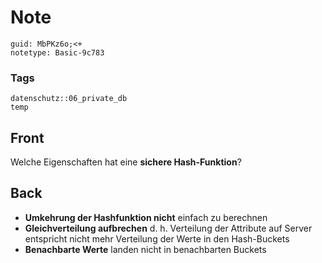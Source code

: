 # Note
```
guid: MbPKz6o;<+
notetype: Basic-9c783
```

### Tags
```
datenschutz::06_private_db
temp
```

## Front
Welche Eigenschaften hat eine <b>sichere Hash-Funktion</b>?

## Back
<ul>
  <li><b>Umkehrung der Hashfunktion nicht</b> einfach zu berechnen
  <li><b>Gleichverteilung aufbrechen</b> d. h. Verteilung der
  Attribute auf Server entspricht nicht mehr Verteilung der Werte
  in den Hash-Buckets
  <li><b>Benachbarte Werte</b> landen nicht in benachbarten Buckets
</ul>

